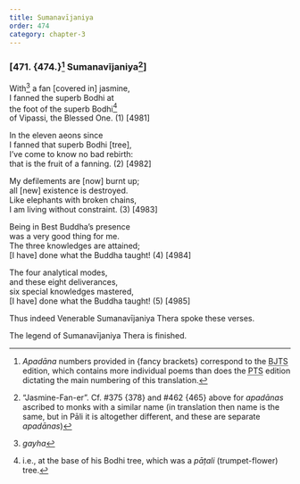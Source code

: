 ```yaml
---
title: Sumanavījaniya
order: 474
category: chapter-3
---
```


### \[471. {474.}[^1] Sumanavījaniya[^2]\]

With[^3] a fan \[covered in\] jasmine,  
I fanned the superb Bodhi at  
the foot of the superb Bodhi[^4]  
of Vipassi, the Blessed One. (1) \[4981\]

In the eleven aeons since  
I fanned that superb Bodhi \[tree\],  
I’ve come to know no bad rebirth:  
that is the fruit of a fanning. (2) \[4982\]

My defilements are \[now\] burnt up;  
all \[new\] existence is destroyed.  
Like elephants with broken chains,  
I am living without constraint. (3) \[4983\]

Being in Best Buddha’s presence  
was a very good thing for me.  
The three knowledges are attained;  
\[I have\] done what the Buddha taught! (4) \[4984\]

The four analytical modes,  
and these eight deliverances,  
six special knowledges mastered,  
\[I have\] done what the Buddha taught! (5) \[4985\]

Thus indeed Venerable Sumanavījaniya Thera spoke these verses.

The legend of Sumanavījaniya Thera is finished.

[^1]: *Apadāna* numbers provided in {fancy brackets} correspond to the <abbr title="Buddha Jayanthi Tripitaka Series">BJTS</abbr> edition, which contains more individual poems than does the <abbr title="Pali Text Society">PTS</abbr> edition dictating the main numbering of this translation.

[^2]: “Jasmine-Fan-er”. Cf. \#375 {378} and \#462 {465} above for *apadānas* ascribed to monks with a similar name (in translation then name is the same, but in Pāli it is altogether different, and these are separate *apadānas*)

[^3]: *gayha*

[^4]: i.e., at the base of his Bodhi tree, which was a *pāṭali* (trumpet-flower) tree.

